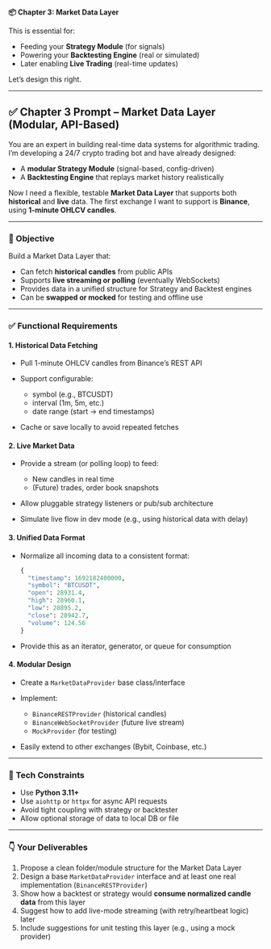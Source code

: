  **📦 Chapter 3: Market Data Layer**

This is essential for:

* Feeding your **Strategy Module** (for signals)
* Powering your **Backtesting Engine** (real or simulated)
* Later enabling **Live Trading** (real-time updates)

Let’s design this right.

---

## ✅ Chapter 3 Prompt – Market Data Layer (Modular, API-Based)

 You are an expert in building real-time data systems for algorithmic trading. I’m developing a 24/7 crypto trading bot and have already designed:

 * A **modular Strategy Module** (signal-based, config-driven)
 * A **Backtesting Engine** that replays market history realistically

 Now I need a flexible, testable **Market Data Layer** that supports both **historical** and **live** data. The first exchange I want to support is **Binance**, using **1-minute OHLCV candles**.

 ---

 ### 🎯 Objective

 Build a Market Data Layer that:

 * Can fetch **historical candles** from public APIs
 * Supports **live streaming or polling** (eventually WebSockets)
 * Provides data in a unified structure for Strategy and Backtest engines
 * Can be **swapped or mocked** for testing and offline use

 ---

 ### ✅ Functional Requirements

 #### 1. **Historical Data Fetching**

 * Pull 1-minute OHLCV candles from Binance’s REST API
 * Support configurable:

   * symbol (e.g., BTCUSDT)
   * interval (1m, 5m, etc.)
   * date range (start → end timestamps)
 * Cache or save locally to avoid repeated fetches

 #### 2. **Live Market Data**

 * Provide a stream (or polling loop) to feed:

   * New candles in real time
   * (Future) trades, order book snapshots
 * Allow pluggable strategy listeners or pub/sub architecture
 * Simulate live flow in dev mode (e.g., using historical data with delay)

 #### 3. **Unified Data Format**

 * Normalize all incoming data to a consistent format:

   ```python
   {
     "timestamp": 1692182400000,
     "symbol": "BTCUSDT",
     "open": 28931.4,
     "high": 28960.1,
     "low": 28895.2,
     "close": 28942.7,
     "volume": 124.56
   }
   ```
 * Provide this as an iterator, generator, or queue for consumption

 #### 4. **Modular Design**

 * Create a `MarketDataProvider` base class/interface
 * Implement:

   * `BinanceRESTProvider` (historical candles)
   * `BinanceWebSocketProvider` (future live stream)
   * `MockProvider` (for testing)
 * Easily extend to other exchanges (Bybit, Coinbase, etc.)

 ---

 ### 🔧 Tech Constraints

 * Use **Python 3.11+**
 * Use `aiohttp` or `httpx` for async API requests
 * Avoid tight coupling with strategy or backtester
 * Allow optional storage of data to local DB or file

 ---

 ### 👇 Your Deliverables

 1. Propose a clean folder/module structure for the Market Data Layer
 2. Design a base `MarketDataProvider` interface and at least one real implementation (`BinanceRESTProvider`)
 3. Show how a backtest or strategy would **consume normalized candle data** from this layer
 4. Suggest how to add live-mode streaming (with retry/heartbeat logic) later
 5. Include suggestions for unit testing this layer (e.g., using a mock provider)

